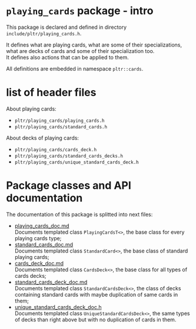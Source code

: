 # `playing_cards` package - intro

This package is declared and defined in directory `include/pltr/playing_cards.h`.

It defines what are playing cards, what are some of their specializations, 
what are decks of cards and some of their specialization too.  
It defines also actions that can be applied to them.

All definitions are embedded in namespace `pltr::cards`.


# list of header files

About playing cards:
- `pltr/playing_cards/playing_cards.h`
- `pltr/playing_cards/standard_cards.h`

About decks of playing cards:
- `pltr/playing_cards/cards_deck.h`
- `pltr/playing_cards/standard_cards_decks.h`
- `pltr/playing_cards/unique_standard_cards_deck.h`

# Package classes and API documentation

The documentation of this package is splitted into next files:
- [playing_cards_doc.md](./playing_cards_doc.md)  
Documents templated class `PlayingCardsT<>`, the base class for every playing cards type;
- [standard_cards_doc.md](./standard_cards_doc.md)  
Documents templated class `StandardCard<>`, the base class of standard playing cards;
- [cards_deck_doc.md](./cards_deck_doc.md)  
Documents templated class `CardsDeck<>`, the base class for all types of cards decks;
- [standard_cards_deck_doc.md](./standard_cards_deck_doc.md)  
Documents templated class `StandardCardsDeck<>`, the class of decks containing standard cards with maybe duplication of same cards in them;
- [unique_standard_cards_deck_doc.h](./unique_standard_cards_deck_doc.h)  
Documents templated class `UniqueStandardCardsDeck<>`, the same types of decks than right above but with no duplication of cards in them.
